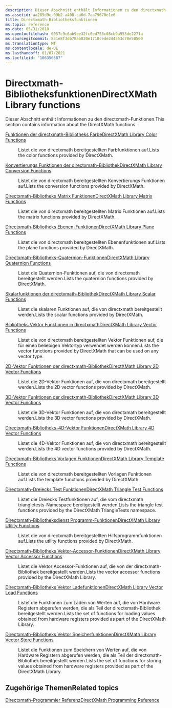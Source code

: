 ```yaml
---
description: Dieser Abschnitt enthält Informationen zu den directxmath-Funktionen.
ms.assetid: aa285d9c-09b2-a408-ca6d-7aa79670e1e6
title: Directxmath-Bibliotheksfunktionen
ms.topic: reference
ms.date: 05/31/2018
ms.openlocfilehash: 6057c9c6ab9ee32fc0ed756c08cb9a953de2271a
ms.sourcegitcommit: 831e8f3db78ab820e1710cede244553c70e50500
ms.translationtype: MT
ms.contentlocale: de-DE
ms.lasthandoff: 01/07/2021
ms.locfileid: "106356587"
---
```

# <a name="directxmath-library-functions"></a><span data-ttu-id="39f2b-103">Directxmath-Bibliotheksfunktionen</span><span class="sxs-lookup"><span data-stu-id="39f2b-103">DirectXMath Library functions</span></span>

<span data-ttu-id="39f2b-104">Dieser Abschnitt enthält Informationen zu den directxmath-Funktionen.</span><span class="sxs-lookup"><span data-stu-id="39f2b-104">This section contains information about the DirectXMath functions.</span></span>

<dl> <dt>

[<span data-ttu-id="39f2b-105">Funktionen der directxmath-Bibliotheks Farbe</span><span class="sxs-lookup"><span data-stu-id="39f2b-105">DirectXMath Library Color Functions</span></span>](ovw-xnamath-reference-functions-color.md)
</dt> <dd>

<span data-ttu-id="39f2b-106">Listet die von directxmath bereitgestellten Farbfunktionen auf.</span><span class="sxs-lookup"><span data-stu-id="39f2b-106">Lists the color functions provided by DirectXMath.</span></span>

</dd> <dt>

[<span data-ttu-id="39f2b-107">Konvertierungs Funktionen der directxmath-Bibliothek</span><span class="sxs-lookup"><span data-stu-id="39f2b-107">DirectXMath Library Conversion Functions</span></span>](ovw-xnamath-reference-functions-conversion.md)
</dt> <dd>

<span data-ttu-id="39f2b-108">Listet die von directxmath bereitgestellten Konvertierungs Funktionen auf.</span><span class="sxs-lookup"><span data-stu-id="39f2b-108">Lists the conversion functions provided by DirectXMath.</span></span>

</dd> <dt>

[<span data-ttu-id="39f2b-109">Directxmath-Bibliotheks Matrix Funktionen</span><span class="sxs-lookup"><span data-stu-id="39f2b-109">DirectXMath Library Matrix Functions</span></span>](ovw-xnamath-reference-functions-matrix.md)
</dt> <dd>

<span data-ttu-id="39f2b-110">Listet die von directxmath bereitgestellten Matrix Funktionen auf.</span><span class="sxs-lookup"><span data-stu-id="39f2b-110">Lists the matrix functions provided by DirectXMath.</span></span>

</dd> <dt>

[<span data-ttu-id="39f2b-111">Directxmath-Bibliotheks Ebenen-Funktionen</span><span class="sxs-lookup"><span data-stu-id="39f2b-111">DirectXMath Library Plane Functions</span></span>](ovw-xnamath-reference-functions-plane.md)
</dt> <dd>

<span data-ttu-id="39f2b-112">Listet die von directxmath bereitgestellten Ebenenfunktionen auf.</span><span class="sxs-lookup"><span data-stu-id="39f2b-112">Lists the plane functions provided by DirectXMath.</span></span>

</dd> <dt>

[<span data-ttu-id="39f2b-113">Directxmath-Bibliotheks-Quaternion-Funktionen</span><span class="sxs-lookup"><span data-stu-id="39f2b-113">DirectXMath Library Quaternion Functions</span></span>](ovw-xnamath-reference-functions-quaternion.md)
</dt> <dd>

<span data-ttu-id="39f2b-114">Listet die Quaternion-Funktionen auf, die von directxmath bereitgestellt werden.</span><span class="sxs-lookup"><span data-stu-id="39f2b-114">Lists the quaternion functions provided by DirectXMath.</span></span>

</dd> <dt>

[<span data-ttu-id="39f2b-115">Skalarfunktionen der directxmath-Bibliothek</span><span class="sxs-lookup"><span data-stu-id="39f2b-115">DirectXMath Library Scalar Functions</span></span>](ovw-xnamath-reference-functions-scalar.md)
</dt> <dd>

<span data-ttu-id="39f2b-116">Listet die skalaren Funktionen auf, die von directxmath bereitgestellt werden.</span><span class="sxs-lookup"><span data-stu-id="39f2b-116">Lists the scalar functions provided by DirectXMath.</span></span>

</dd> <dt>

[<span data-ttu-id="39f2b-117">Bibliotheks Vektor Funktionen in directxmath</span><span class="sxs-lookup"><span data-stu-id="39f2b-117">DirectXMath Library Vector Functions</span></span>](ovw-xnamath-reference-functions-vector.md)
</dt> <dd>

<span data-ttu-id="39f2b-118">Listet die von directxmath bereitgestellten Vektor Funktionen auf, die für einen beliebigen Vektortyp verwendet werden können.</span><span class="sxs-lookup"><span data-stu-id="39f2b-118">Lists the vector functions provided by DirectXMath that can be used on any vector type.</span></span>

</dd> <dt>

[<span data-ttu-id="39f2b-119">2D-Vektor Funktionen der directxmath-Bibliothek</span><span class="sxs-lookup"><span data-stu-id="39f2b-119">DirectXMath Library 2D Vector Functions</span></span>](ovw-xnamath-reference-functions-vector2.md)
</dt> <dd>

<span data-ttu-id="39f2b-120">Listet die 2D-Vektor Funktionen auf, die von directxmath bereitgestellt werden.</span><span class="sxs-lookup"><span data-stu-id="39f2b-120">Lists the 2D vector functions provided by DirectXMath.</span></span>

</dd> <dt>

[<span data-ttu-id="39f2b-121">3D-Vektor Funktionen der directxmath-Bibliothek</span><span class="sxs-lookup"><span data-stu-id="39f2b-121">DirectXMath Library 3D Vector Functions</span></span>](ovw-xnamath-reference-functions-vector3.md)
</dt> <dd>

<span data-ttu-id="39f2b-122">Listet die 3D-Vektor Funktionen auf, die von directxmath bereitgestellt werden.</span><span class="sxs-lookup"><span data-stu-id="39f2b-122">Lists the 3D vector functions provided by DirectXMath.</span></span>

</dd> <dt>

[<span data-ttu-id="39f2b-123">Directxmath-Bibliotheks-4D-Vektor Funktionen</span><span class="sxs-lookup"><span data-stu-id="39f2b-123">DirectXMath Library 4D Vector Functions</span></span>](ovw-xnamath-reference-functions-vector4.md)
</dt> <dd>

<span data-ttu-id="39f2b-124">Listet die 4D-Vektor Funktionen auf, die von directxmath bereitgestellt werden.</span><span class="sxs-lookup"><span data-stu-id="39f2b-124">Lists the 4D vector functions provided by DirectXMath.</span></span>

</dd> <dt>

[<span data-ttu-id="39f2b-125">Directxmath-Bibliotheks Vorlagen Funktionen</span><span class="sxs-lookup"><span data-stu-id="39f2b-125">DirectXMath Library Template Functions</span></span>](ovw-xnamath-templates.md)
</dt> <dd>

<span data-ttu-id="39f2b-126">Listet die von directxmath bereitgestellten Vorlagen Funktionen auf.</span><span class="sxs-lookup"><span data-stu-id="39f2b-126">Lists the template functions provided by DirectXMath.</span></span>

</dd> <dt>

[<span data-ttu-id="39f2b-127">Directxmath-Dreiecks Test Funktionen</span><span class="sxs-lookup"><span data-stu-id="39f2b-127">DirectXMath Triangle Test Functions</span></span>](ovw-xnamath-triangletests.md)
</dt> <dd>

<span data-ttu-id="39f2b-128">Listet die Dreiecks Testfunktionen auf, die vom directxmath triangletests-Namespace bereitgestellt werden.</span><span class="sxs-lookup"><span data-stu-id="39f2b-128">Lists the triangle test functions provided by the DirectXMath TriangleTests namespace.</span></span>

</dd> <dt>

[<span data-ttu-id="39f2b-129">Directxmath-Bibliotheksdienst Programm-Funktionen</span><span class="sxs-lookup"><span data-stu-id="39f2b-129">DirectXMath Library Utility Functions</span></span>](ovw-xnamath-utilities.md)
</dt> <dd>

<span data-ttu-id="39f2b-130">Listet die von directxmath bereitgestellten Hilfsprogrammfunktionen auf.</span><span class="sxs-lookup"><span data-stu-id="39f2b-130">Lists the utility functions provided by DirectXMath.</span></span>

</dd> <dt>

[<span data-ttu-id="39f2b-131">Directxmath-Bibliotheks Vektor-Accessor-Funktionen</span><span class="sxs-lookup"><span data-stu-id="39f2b-131">DirectXMath Library Vector Accessor Functions</span></span>](ovw-xnamath-reference-functions-accessors.md)
</dt> <dd>

<span data-ttu-id="39f2b-132">Listet die Vektor Accessor-Funktionen auf, die von der directxmath-Bibliothek bereitgestellt werden.</span><span class="sxs-lookup"><span data-stu-id="39f2b-132">Lists the vector accessor functions provided by the DirectXMath Library.</span></span>

</dd> <dt>

[<span data-ttu-id="39f2b-133">Directxmath-Bibliotheks Vektor Ladefunktionen</span><span class="sxs-lookup"><span data-stu-id="39f2b-133">DirectXMath Library Vector Load Functions</span></span>](ovw-xnamath-reference-functions-load.md)
</dt> <dd>

<span data-ttu-id="39f2b-134">Listet die Funktionen zum Laden von Werten auf, die von Hardware Registern abgerufen werden, die als Teil der directxmath-Bibliothek bereitgestellt werden.</span><span class="sxs-lookup"><span data-stu-id="39f2b-134">Lists the set of functions for loading values obtained from hardware registers provided as part of the DirectXMath Library.</span></span>

</dd> <dt>

[<span data-ttu-id="39f2b-135">Directxmath-Bibliotheks Vektor Speicherfunktionen</span><span class="sxs-lookup"><span data-stu-id="39f2b-135">DirectXMath Library Vector Store Functions</span></span>](ovw-xnamath-reference-functions-storage.md)
</dt> <dd>

<span data-ttu-id="39f2b-136">Listet die Funktionen zum Speichern von Werten auf, die von Hardware Registern abgerufen werden, die als Teil der directxmath-Bibliothek bereitgestellt werden.</span><span class="sxs-lookup"><span data-stu-id="39f2b-136">Lists the set of functions for storing values obtained from hardware registers provided as part of the DirectXMath Library.</span></span>

</dd> </dl>

## <a name="related-topics"></a><span data-ttu-id="39f2b-137">Zugehörige Themen</span><span class="sxs-lookup"><span data-stu-id="39f2b-137">Related topics</span></span>

<dl> <dt>

[<span data-ttu-id="39f2b-138">Directxmath-Programmier Referenz</span><span class="sxs-lookup"><span data-stu-id="39f2b-138">DirectXMath Programming Reference</span></span>](ovw-xnamath-reference.md)
</dt> </dl>

 

 



